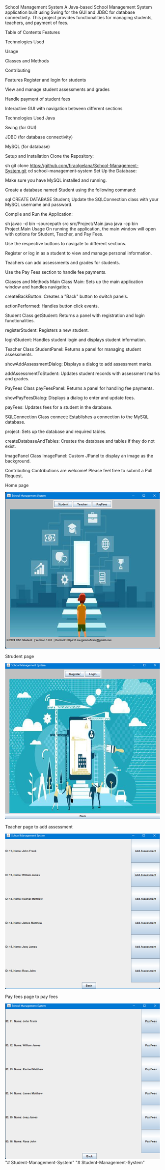 School Management System
A Java-based School Management System application built using Swing for the GUI and JDBC for database connectivity. This project provides functionalities for managing students, teachers, and payment of fees.

Table of Contents
Features

Technologies Used


Usage

Classes and Methods

Contributing

Features
Register and login for students

View and manage student assessments and grades

Handle payment of student fees

Interactive GUI with navigation between different sections

Technologies Used
Java

Swing (for GUI)

JDBC (for database connectivity)

MySQL (for database)

Setup and Installation
Clone the Repository:

sh
git clone https://github.com/firaolgelana/School-Management-System.git
cd school-management-system
Set Up the Database:

Make sure you have MySQL installed and running.

Create a database named Student using the following command:

sql
CREATE DATABASE Student;
Update the SQLConnection class with your MySQL username and password.

Compile and Run the Application:

sh
javac -d bin -sourcepath src src/Project/Main.java
java -cp bin Project.Main
Usage
On running the application, the main window will open with options for Student, Teacher, and Pay Fees.

Use the respective buttons to navigate to different sections.

Register or log in as a student to view and manage personal information.

Teachers can add assessments and grades for students.

Use the Pay Fees section to handle fee payments.

Classes and Methods
Main Class
Main: Sets up the main application window and handles navigation.

createBackButton: Creates a "Back" button to switch panels.

actionPerformed: Handles button click events.

Student Class
getStudent: Returns a panel with registration and login functionalities.

registerStudent: Registers a new student.

loginStudent: Handles student login and displays student information.

Teacher Class
StudentPanel: Returns a panel for managing student assessments.

showAddAssessmentDialog: Displays a dialog to add assessment marks.

addAssessmentToStudent: Updates student records with assessment marks and grades.

PayFees Class
payFeesPanel: Returns a panel for handling fee payments.

showPayFeesDialog: Displays a dialog to enter and update fees.

payFees: Updates fees for a student in the database.

SQLConnection Class
connect: Establishes a connection to the MySQL database.

project: Sets up the database and required tables.

createDatabaseAndTables: Creates the database and tables if they do not exist.

ImagePanel Class
ImagePanel: Custom JPanel to display an image as the background.

Contributing
Contributions are welcome! Please feel free to submit a Pull Request.

Home page

![alt text](<Home page.png>)

Strudent page

![alt text](<Student page.png>)

Teacher page to add assessment

![alt text](<Teacher page.png>)

Pay fees page to pay fees

![alt text](<Pay fees page.png>)"# Student-Management-System" 
"# Student-Management-System" 

